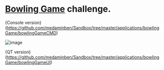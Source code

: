 # [Bowling Game](https://codingdojo.org/kata/Bowling/) challenge.

 {Console version}(https://github.com/medaminben/Sandbox/tree/master/applications/bowlingGame/bowlingGameCMD)
 
![image](https://github.com/medaminben/Sandbox/assets/166343832/ec0dd7c8-fc45-4f40-b6a6-ebd51d441b65)

 {QT version}(https://github.com/medaminben/Sandbox/tree/master/applications/bowlingGame/bowlingGameUI)
